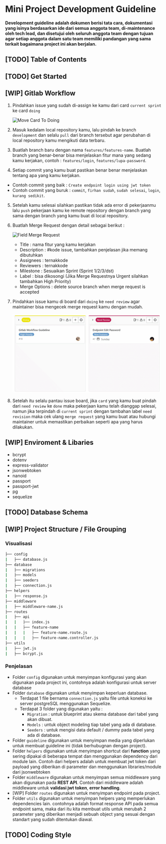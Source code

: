 # Mini Project Development Guideline
**Development guideline adalah dokumen berisi tata cara, dokumentasi yang isinya berdasarkan ide dari semua anggota team, di-maintenance oleh tech lead, dan disetujui oleh seluruh anggota team dengan tujuan agar setiap anggota dalam satu team memiliki pandangan yang sama terkait bagaimana project ini akan berjalan.**

## [TODO] Table of Contents  
## [TODO] Get Started

## [WIP] Gitlab Workflow
1. Pindahkan issue yang sudah di-assign ke kamu dari card `current sprint` ke card `doing`
   
    ![Move Card To Doing](./guideline/gitflow/move-card-to-doing.gif)
1. Masuk kedalam local repository kamu, lalu pindah ke branch `development` dan selalu `pull` dari branch tersebut agar perubahan di local repository kamu mengikuti data terbaru.
2. Buatlah branch baru dengan nama `features/features-name`. Buatlah branch yang benar-benar bisa menjelaskan fitur mana yang sedang kamu kerjakan, contoh : `features/login`, `features/lupa-password`.
3. Setiap commit yang kamu buat pastikan benar benar menjelaskan tentang apa yang kamu kerjakan.
  - Contoh commit yang baik : `Create endpoint login using jwt token`
  - Contoh commit yang buruk : `commit`, `firhan sudah`, `sudah selesai`, `login`, `kurang sedikit`.
5. Setelah kamu selesai silahkan pastikan tidak ada error di pekerjaanmu lalu `push` pekerjaan kamu ke remote repository dengan branch yang sama dengan branch yang kamu buat di local repository.
6. Buatlah Merge Request dengan detail sebagai berikut :

    ![Field Merge Request](./guideline/gitflow/merge-request.gif)
  
    - Title : nama fitur yang kamu kerjakan
    - Description : #kode issue, tambahkan penjelasan jika memang dibutuhkan
    - Assignees : ternakkode
    - Reviewers : ternakkode
    - Milestone : Sesuaikan Sprint (Sprint 1/2/3/dst)
    - Label : bisa dikosongi (Jika Merge Requestnya Urgent silahkan tambahkan High Priority)
    - Merge Options : delete source branch when merge request is accepted
    
7. Pindahkan issue kamu di board dari `doing` ke `need review` agar maintainer bisa mengecek merge request kamu dengan mudah.
   
    ![Move Card To Need Review](./guideline/gitflow/move-card-to-need-review.gif)
8. Setelah itu selalu pantau issue board, jika `card` yang kamu buat pindah dari `need review` ke `done` maka pekerjaan kamu telah dianggap selesai, namun jika terpindah di `current sprint` dengan tambahan label `need revision` maka cek ulang `merge request` yang kamu buat atau hubungi maintainer untuk memastikan perbaikan seperti apa yang harus dilakukan.


## [WIP] Enviroment & Libaries
- bcrypt
- dotenv
- express-validator
- jsonwebtoken
- nanoid
- passport
- passport-jwt
- pg
- sequelize
  
## [TODO] Database Schema

## [WIP] Project Structure / File Grouping

### Visualisasi
```bash
├── config
|   ├── database.js
├── database
|   ├── migrations
|   ├── models
|   ├── seeders
|   ├── connection.js
├── helpers
|   ├── response.js
├── middleware
|   ├── middleware-name.js
├── routes
|   ├── api
|   |   ├── index.js
|   |   ├── feature-name
|   |   |   ├── feature-name.route.js
|   |   |   ├── feature-name.controller.js
├── utils
|   ├── jwt.js
|   ├── bcrypt.js
```

### Penjelasan 

- Folder `config` digunakan untuk menyimpan konfigurasi yang akan digunakan pada project ini, contohnya adalah konfigurasi untuk server database
- Folder `database` digunakan untuk menyimpan keperluan database. 
  - Terdapat 1 file bernama `connection.js` yaitu file untuk koneksi ke server postgreSQL menggunakan Sequelize.
  - Terdapat 3 folder yang digunakan yaitu : 
    - `Migration` : untuk blueprint atau skema database dari tabel yang akan dibuat.
    - `Models` : untuk object modeling tiap tabel yang ada di database.
    - `Seeders` : untuk mengisi data default / dummy pada tabel yang ada di database.
- Folder `guideline` digunakan untuk menyimpan media yang diperlukan untuk membuat guideline ini (tidak berhubugnan dengan project).
- Folder `helpers` digunakan untuk menyimpan shortcut dari **function** yang sering dipakai di beberapa tempat dan menggunakan dependency dari module lain. Contoh dari helpers adalah untuk membuat jwt token dari payload yang diberikan di parameter dan menggunakan libraries/module dari jsonwebtoken
- Folder `middleware` digunakan untuk menyimpan semua middleware yang akan digunakan pada **REST API**. Contoh dari middleware adalah middleware untuk **validasi jwt token**, **error handling**.
- [WIP] Folder `routes` digunakan untuk menyimpan endpoint pada project.
- Folder `utils` digunakan untuk menyimpan helpers yang memperlukan dependencies lain. contohnya adalah format response API pada semua endpoint sama, maka dari itu kita membuat utils untuk merubah 2 parameter yang diberikan menjadi sebuah object yang sesuai dengan standart yang sudah ditentukan diawal.

## [TODO] Coding Style